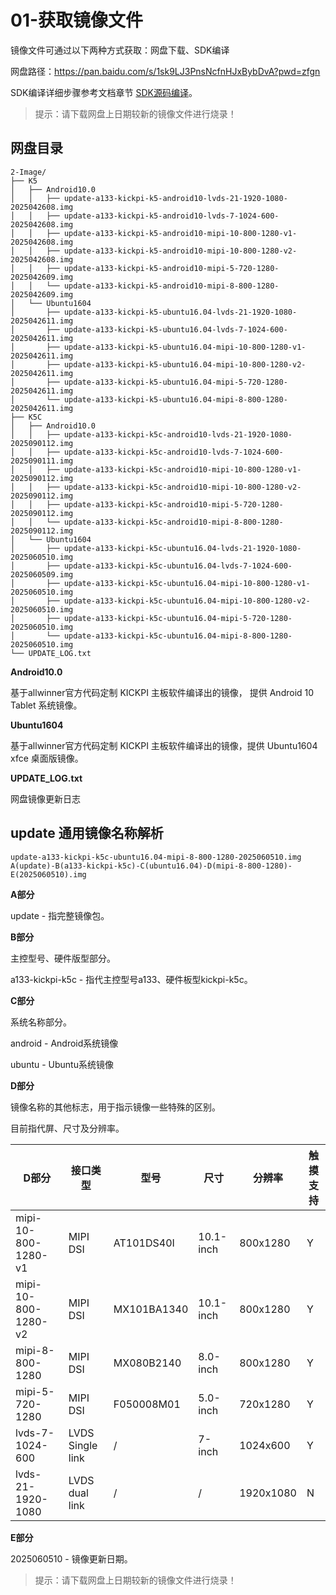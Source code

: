 # 01-获取镜像文件

镜像文件可通过以下两种方式获取：网盘下载、SDK编译

网盘路径：https://pan.baidu.com/s/1sk9LJ3PnsNcfnHJxBybDvA?pwd=zfgn

SDK编译详细步骤参考文档章节 [SDK源码编译](../04-SDK编译/)。

> 提示：请下载网盘上日期较新的镜像文件进行烧录！



## 网盘目录

``` 
2-Image/
├── K5
│   ├── Android10.0
│   │   ├── update-a133-kickpi-k5-android10-lvds-21-1920-1080-2025042608.img
│   │   ├── update-a133-kickpi-k5-android10-lvds-7-1024-600-2025042608.img
│   │   ├── update-a133-kickpi-k5-android10-mipi-10-800-1280-v1-2025042608.img
│   │   ├── update-a133-kickpi-k5-android10-mipi-10-800-1280-v2-2025042608.img
│   │   ├── update-a133-kickpi-k5-android10-mipi-5-720-1280-2025042609.img
│   │   └── update-a133-kickpi-k5-android10-mipi-8-800-1280-2025042609.img
│   └── Ubuntu1604
│       ├── update-a133-kickpi-k5-ubuntu16.04-lvds-21-1920-1080-2025042611.img
│       ├── update-a133-kickpi-k5-ubuntu16.04-lvds-7-1024-600-2025042611.img
│       ├── update-a133-kickpi-k5-ubuntu16.04-mipi-10-800-1280-v1-2025042611.img
│       ├── update-a133-kickpi-k5-ubuntu16.04-mipi-10-800-1280-v2-2025042611.img
│       ├── update-a133-kickpi-k5-ubuntu16.04-mipi-5-720-1280-2025042611.img
│       └── update-a133-kickpi-k5-ubuntu16.04-mipi-8-800-1280-2025042611.img
├── K5C
│   ├── Android10.0
│   │   ├── update-a133-kickpi-k5c-android10-lvds-21-1920-1080-2025090112.img
│   │   ├── update-a133-kickpi-k5c-android10-lvds-7-1024-600-2025090111.img
│   │   ├── update-a133-kickpi-k5c-android10-mipi-10-800-1280-v1-2025090112.img
│   │   ├── update-a133-kickpi-k5c-android10-mipi-10-800-1280-v2-2025090112.img
│   │   ├── update-a133-kickpi-k5c-android10-mipi-5-720-1280-2025090112.img
│   │   └── update-a133-kickpi-k5c-android10-mipi-8-800-1280-2025090112.img
│   └── Ubuntu1604
│       ├── update-a133-kickpi-k5c-ubuntu16.04-lvds-21-1920-1080-2025060510.img
│       ├── update-a133-kickpi-k5c-ubuntu16.04-lvds-7-1024-600-2025060509.img
│       ├── update-a133-kickpi-k5c-ubuntu16.04-mipi-10-800-1280-v1-2025060510.img
│       ├── update-a133-kickpi-k5c-ubuntu16.04-mipi-10-800-1280-v2-2025060510.img
│       ├── update-a133-kickpi-k5c-ubuntu16.04-mipi-5-720-1280-2025060510.img
│       └── update-a133-kickpi-k5c-ubuntu16.04-mipi-8-800-1280-2025060510.img
└── UPDATE_LOG.txt
```

**Android10.0**

基于allwinner官方代码定制 KICKPI 主板软件编译出的镜像， 提供 Android 10 Tablet 系统镜像。

**Ubuntu1604**

基于allwinner官方代码定制 KICKPI 主板软件编译出的镜像，提供 Ubuntu1604 xfce 桌面版镜像。

**UPDATE_LOG.txt**

网盘镜像更新日志



## update 通用镜像名称解析

```
update-a133-kickpi-k5c-ubuntu16.04-mipi-8-800-1280-2025060510.img
A(update)-B(a133-kickpi-k5c)-C(ubuntu16.04)-D(mipi-8-800-1280)-E(2025060510).img
```

**A部分**

update - 指完整镜像包。



**B部分**

主控型号、硬件版型部分。

a133-kickpi-k5c - 指代主控型号a133、硬件板型kickpi-k5c。



**C部分**

系统名称部分。

android - Android系统镜像

ubuntu - Ubuntu系统镜像



**D部分**

镜像名称的其他标志，用于指示镜像一些特殊的区别。

目前指代屏、尺寸及分辨率。

| D部分               | 接口类型         | **型号**    | **尺寸**  | **分辨率** | 触摸支持 |
| ------------------- | ---------------- | ----------- | --------- | ---------- | -------- |
| mipi-10-800-1280-v1 | MIPI DSI         | AT101DS40I  | 10.1-inch | 800x1280   | Y        |
| mipi-10-800-1280-v2 | MIPI DSI         | MX101BA1340 | 10.1-inch | 800x1280   | Y        |
| mipi-8-800-1280     | MIPI DSI         | MX080B2140  | 8.0-inch  | 800x1280   | Y        |
| mipi-5-720-1280     | MIPI DSI         | F050008M01  | 5.0-inch  | 720x1280   | Y        |
| lvds-7-1024-600     | LVDS Single link | /           | 7-inch    | 1024x600   | Y        |
| lvds-21-1920-1080   | LVDS dual link   | /           | /         | 1920x1080  | N        |



**E部分**

2025060510 - 镜像更新日期。

> 提示：请下载网盘上日期较新的镜像文件进行烧录！

